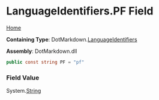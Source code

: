 <a name="_top"></a>

# LanguageIdentifiers\.PF Field

[Home](../../../README.md#_top)

**Containing Type**: DotMarkdown\.[LanguageIdentifiers](../README.md#_top)

**Assembly**: DotMarkdown\.dll

```csharp
public const string PF = "pf"
```

### Field Value

System\.[String](https://docs.microsoft.com/en-us/dotnet/api/system.string)